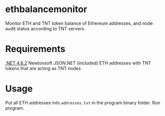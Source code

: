 # ethbalancemonitor
Monitor ETH and TNT token balance of Ethereum addresses, and node audit status according to TNT servers.

# Requirements
[.NET 4.6.2](https://www.microsoft.com/en-us/download/details.aspx?id=53344)
Newtonsoft JSON.NET (included)
ETH addresses with TNT tokens that are acting as TNT nodes

# Usage
Put all ETH addresses into `addresses.txt` in the program binary folder. Run program.
